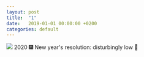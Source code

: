 ```yaml
---
layout: post
title:  "1"
date:   2019-01-01 00:00:00 +0200
categories: default
---
```

<img src="https://ultralightpark.github.io/assets/content/tCJi1lma.png"/>
2020 🎆 New year's resolution: disturbingly low 👾